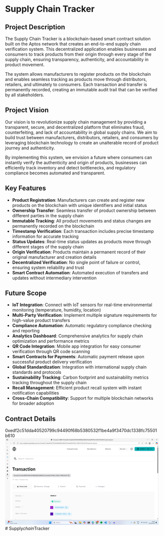 # Supply Chain Tracker

## Project Description

The Supply Chain Tracker is a blockchain-based smart contract solution built on the Aptos network that creates an end-to-end supply chain verification system. This decentralized application enables businesses and consumers to track products from their origin through every stage of the supply chain, ensuring transparency, authenticity, and accountability in product movement.

The system allows manufacturers to register products on the blockchain and enables seamless tracking as products move through distributors, retailers, and ultimately to consumers. Each transaction and transfer is permanently recorded, creating an immutable audit trail that can be verified by all stakeholders.

## Project Vision

Our vision is to revolutionize supply chain management by providing a transparent, secure, and decentralized platform that eliminates fraud, counterfeiting, and lack of accountability in global supply chains. We aim to build trust between manufacturers, distributors, retailers, and consumers by leveraging blockchain technology to create an unalterable record of product journey and authenticity.

By implementing this system, we envision a future where consumers can instantly verify the authenticity and origin of products, businesses can efficiently track inventory and detect bottlenecks, and regulatory compliance becomes automated and transparent.

## Key Features

- **Product Registration**: Manufacturers can create and register new products on the blockchain with unique identifiers and initial status
- **Ownership Transfer**: Seamless transfer of product ownership between different parties in the supply chain
- **Immutable Tracking**: All product movements and status changes are permanently recorded on the blockchain
- **Timestamp Verification**: Each transaction includes precise timestamp information for accurate tracking
- **Status Updates**: Real-time status updates as products move through different stages of the supply chain
- **Origin Verification**: Products maintain a permanent record of their original manufacturer and creation details
- **Decentralized Verification**: No single point of failure or control, ensuring system reliability and trust
- **Smart Contract Automation**: Automated execution of transfers and updates without intermediary intervention

## Future Scope

- **IoT Integration**: Connect with IoT sensors for real-time environmental monitoring (temperature, humidity, location)
- **Multi-Party Verification**: Implement multiple signature requirements for high-value product transfers
- **Compliance Automation**: Automatic regulatory compliance checking and reporting
- **Analytics Dashboard**: Comprehensive analytics for supply chain optimization and performance metrics
- **QR Code Integration**: Mobile app integration for easy consumer verification through QR code scanning
- **Smart Contracts for Payments**: Automatic payment release upon successful product delivery verification
- **Global Standardization**: Integration with international supply chain standards and protocols
- **Sustainability Tracking**: Carbon footprint and sustainability metrics tracking throughout the supply chain
- **Recall Management**: Efficient product recall system with instant notification capabilities
- **Cross-Chain Compatibility**: Support for multiple blockchain networks for broader adoption

## Contract Details
0xedf2c51dda40520799c94490f68b5380532f1be4a9f3470dc1338fc75501b610
![alt text](image-1.png)#   S u p p l y _ c h a i n _ T r a c k e r 
 
 